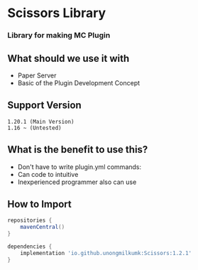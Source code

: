 # Scissors Library
### Library for making MC Plugin

## What should we use it with
- Paper Server
- Basic of the Plugin Development Concept

## Support Version
```
1.20.1 (Main Version)
1.16 ~ (Untested)
``` 

## What is the benefit to use this?
- Don't have to write plugin.yml commands:
- Can code to intuitive
- Inexperienced programmer also can use


## How to Import
```gradle 
repositories {
    mavenCentral()
}

dependencies {
    implementation 'io.github.unongmilkumk:Scissors:1.2.1'
}
```
